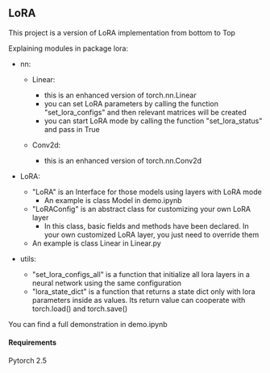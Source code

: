 ## LoRA

This project is a version of LoRA implementation from bottom to Top

Explaining modules in package lora:

- nn:

  - Linear:

    - this is an enhanced version of torch.nn.Linear
    - you can set LoRA parameters by calling the function "set_lora_configs" and then relevant matrices will be created
    - you can start LoRA mode by calling the function "set_lora_status" and pass in True

  - Conv2d:

    - this is an enhanced version of torch.nn.Conv2d

- LoRA:

  - "LoRA" is an Interface for those models using layers with LoRA mode
    - An example is class Model in demo.ipynb
  - "LoRAConfig" is an abstract class for customizing your own LoRA layer
    - In this class, basic fields and methods have been declared. In your own customized LoRA layer, you just need to override them
  - An example is class Linear in Linear.py

- utils:

  - "set_lora_configs_all" is a function that initialize all lora layers in a neural network using the same configuration
  - "lora_state_dict" is a function that returns a state dict only with lora parameters inside as values. Its return value can cooperate with torch.load() and torch.save()

You can find a full demonstration in demo.ipynb

#### Requirements

Pytorch 2.5
